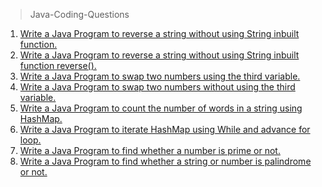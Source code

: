> Java-Coding-Questions

1. <a href="https://github.com/ValentineFernandes/Java-Coding-Questions/blob/main/reverse.java">Write a Java Program to reverse a string without using String inbuilt function.</a>
2. <a href="https://github.com/ValentineFernandes/Java-Coding-Questions/blob/main/reverseString.java">Write a Java Program to reverse a string without using String inbuilt function reverse().</a>
3. <a href="https://github.com/ValentineFernandes/Java-Coding-Questions/blob/main/swap.java">Write a Java Program to swap two numbers using the third variable.</a>
4. <a href="https://github.com/ValentineFernandes/Java-Coding-Questions/blob/main/swapwithoutthird.java">Write a Java Program to swap two numbers without using the third variable.</a>
5. <a href="https://github.com/ValentineFernandes/Java-Coding-Questions/blob/main/hashmap.java">Write a Java Program to count the number of words in a string using HashMap.</a>
6. <a href="https://github.com/ValentineFernandes/Java-Coding-Questions/blob/main/hash.java">Write a Java Program to iterate HashMap using While and advance for loop.</a>
7. <a href="https://github.com/ValentineFernandes/Java-Coding-Questions/blob/main/prime.java">Write a Java Program to find whether a number is prime or not.</a>
8. <a href="https://github.com/ValentineFernandes/Java-Coding-Questions/blob/main/palindrome.java">Write a Java Program to find whether a string or number is palindrome or not.</a>

